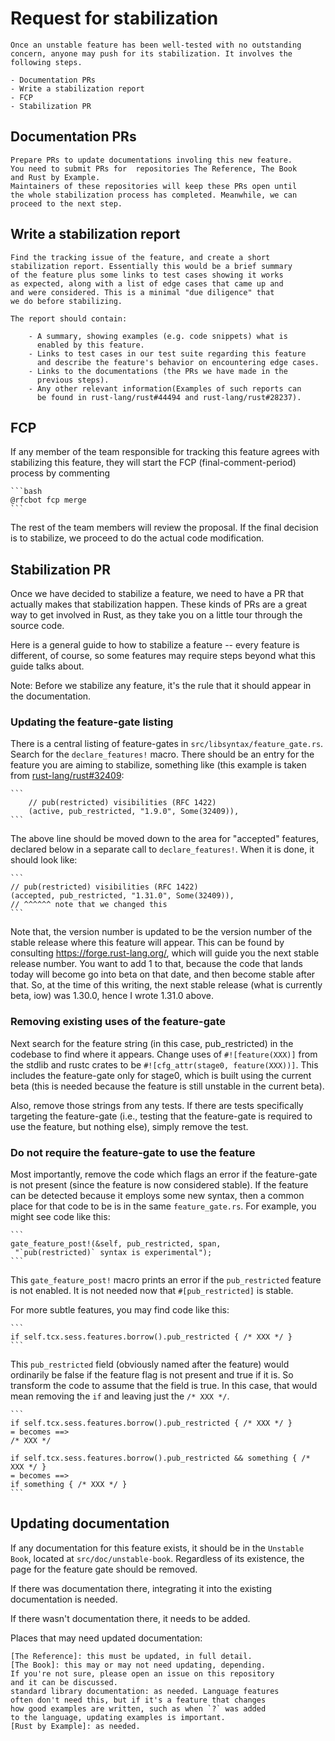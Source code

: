 
# Request for stabilization

    Once an unstable feature has been well-tested with no outstanding
    concern, anyone may push for its stabilization. It involves the
    following steps.

    - Documentation PRs
    - Write a stabilization report
    - FCP
    - Stabilization PR

## Documentation PRs

    Prepare PRs to update documentations involing this new feature.
    You need to submit PRs for  repositories The Reference, The Book
    and Rust by Example.
    Maintainers of these repositories will keep these PRs open until
    the whole stabilization process has completed. Meanwhile, we can
    proceed to the next step.

## Write a stabilization report

    Find the tracking issue of the feature, and create a short
    stabilization report. Essentially this would be a brief summary
    of the feature plus some links to test cases showing it works
    as expected, along with a list of edge cases that came up and
    and were considered. This is a minimal "due diligence" that
    we do before stabilizing.

    The report should contain:

        - A summary, showing examples (e.g. code snippets) what is
          enabled by this feature.
        - Links to test cases in our test suite regarding this feature
          and describe the feature's behavior on encountering edge cases.
        - Links to the documentations (the PRs we have made in the
          previous steps).
        - Any other relevant information(Examples of such reports can
          be found in rust-lang/rust#44494 and rust-lang/rust#28237).

## FCP

If any member of the team responsible for tracking this
feature agrees with stabilizing this feature, they will
start the FCP (final-comment-period) process by
commenting

    ```bash
    @rfcbot fcp merge
    ```

The rest of the team members will review the proposal. If the final
decision is to stabilize, we proceed to do the actual code modification.

## Stabilization PR

Once we have decided to stabilize a feature, we need to have a PR that
actually makes that stabilization happen. These kinds of PRs are a
great way to get involved in Rust, as they take you on a little tour
through the source code.

Here is a general guide to how to stabilize a feature -- every feature
is different, of course, so some features may require steps beyond 
what this guide talks about.

Note: Before we stabilize any feature, it's the rule that it should appear
in the documentation.

### Updating the feature-gate listing

There is a central listing of feature-gates in
`src/libsyntax/feature_gate.rs`. Search for the `declare_features!`
macro. There should be an entry for the feature you are aiming to
stabilize, something like (this example is taken from
[rust-lang/rust#32409]:

    ```
        // pub(restricted) visibilities (RFC 1422)
        (active, pub_restricted, "1.9.0", Some(32409)),
    ```
The above line should be moved down to the area for "accepted"
features, declared below in a separate call to `declare_features!`.
When it is done, it should look like:

    ```
    // pub(restricted) visibilities (RFC 1422)
    (accepted, pub_restricted, "1.31.0", Some(32409)),
    // ^^^^^^ note that we changed this
    ```

Note that, the version number is updated to be the version number
of the stable release where this feature will appear. This can be
found by consulting https://forge.rust-lang.org/, which will guide
you the next stable release number. You want to add 1 to that,
because the code that lands today will become go into beta on that
date, and then become stable after that. So, at the time of this
writing, the next stable release (what is currently beta, iow) was
1.30.0, hence I wrote 1.31.0 above.

### Removing existing uses of the feature-gate

Next search for the feature string (in this case, pub_restricted)
in the codebase to find where it appears. Change uses of
`#![feature(XXX)]` from the stdlib and rustc crates to be
`#![cfg_attr(stage0, feature(XXX))]`. This includes the feature-gate
only for stage0, which is built using the current beta (this is
needed because the feature is still unstable in the current beta).

Also, remove those strings from any tests. If there are tests
specifically targeting the feature-gate (i.e., testing that the
feature-gate is required to use the feature, but nothing else),
simply remove the test.

### Do not require the feature-gate to use the feature

Most importantly, remove the code which flags an error if the
feature-gate is not present (since the feature is now considered
stable). If the feature can be detected because it employs some
new syntax, then a common place for that code to be is in the
same `feature_gate.rs`. For example, you might see code like this:

    ```
    gate_feature_post!(&self, pub_restricted, span,
     "`pub(restricted)` syntax is experimental");
    ```

This `gate_feature_post!` macro prints an error if the
`pub_restricted` feature is not enabled. It is not needed
now that `#[pub_restricted]` is stable.

For more subtle features, you may find code like this:

    ```
    if self.tcx.sess.features.borrow().pub_restricted { /* XXX */ }
    ```

This `pub_restricted` field (obviously named after the feature)
would ordinarily be false if the feature flag is not present
and true if it is. So transform the code to assume that the field
is true. In this case, that would mean removing the `if` and
leaving just the `/* XXX */`.

    ```
    if self.tcx.sess.features.borrow().pub_restricted { /* XXX */ }
    = becomes ==>
    /* XXX */

    if self.tcx.sess.features.borrow().pub_restricted && something { /* XXX */ }
    = becomes ==>
    if something { /* XXX */ }
    ```

## Updating documentation

If any documentation for this feature exists, it should be
in the `Unstable Book`, located at `src/doc/unstable-book`.
Regardless of its existence, the page for the feature gate
should be removed.

If there was documentation there, integrating it into the
existing documentation is needed.

If there wasn't documentation there, it needs to be added.

Places that may need updated documentation:

    [The Reference]: this must be updated, in full detail.
    [The Book]: this may or may not need updating, depending.
    If you're not sure, please open an issue on this repository
    and it can be discussed.
    standard library documentation: as needed. Language features
    often don't need this, but if it's a feature that changes
    how good examples are written, such as when `?` was added
    to the language, updating examples is important.
    [Rust by Example]: as needed.

[rust-lang/rust#32409]:https://github.com/rust-lang/rust/issues/32409
[The Reference]: https://github.com/rust-lang-nursery/reference
[The Book]: https://github.com/rust-lang/book
[Rust by Example]: https://github.com/rust-lang/rust-by-example
